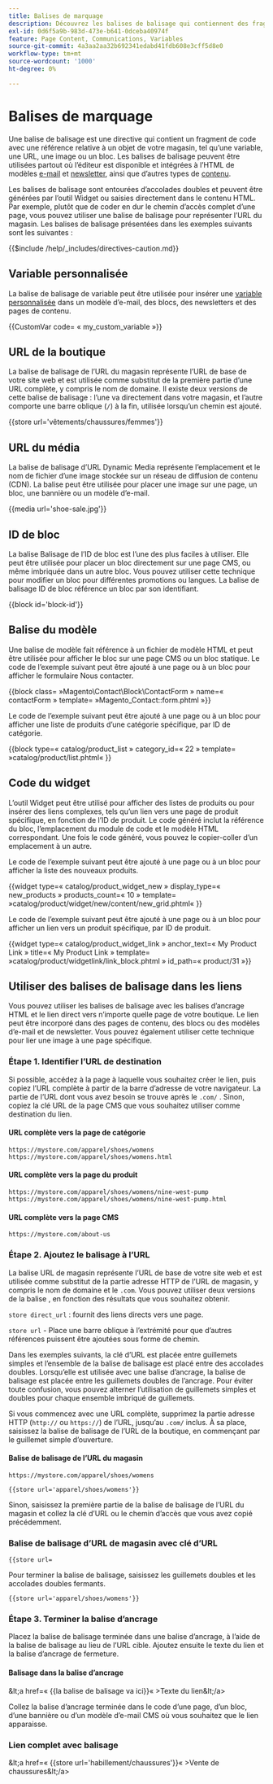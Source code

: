 ```yaml
---
title: Balises de marquage
description: Découvrez les balises de balisage qui contiennent des fragments de code pour référencer un objet dans votre magasin.
exl-id: 0d6f5a9b-983d-473e-b641-0dceba40974f
feature: Page Content, Communications, Variables
source-git-commit: 4a3aa2aa32b692341edabd41fdb608e3cff5d8e0
workflow-type: tm+mt
source-wordcount: '1000'
ht-degree: 0%

---
```


# Balises de marquage

Une balise de balisage est une directive qui contient un fragment de code avec une référence relative à un objet de votre magasin, tel qu’une variable, une URL, une image ou un bloc. Les balises de balisage peuvent être utilisées partout où l’éditeur est disponible et intégrées à l’HTML de modèles [e-mail](email-templates.md) et [newsletter](../merchandising-promotions/newsletter-template.md), ainsi que d’autres types de [contenu](../content-design/introduction.md#content).

Les balises de balisage sont entourées d’accolades doubles et peuvent être générées par l’outil Widget ou saisies directement dans le contenu HTML. Par exemple, plutôt que de coder en dur le chemin d’accès complet d’une page, vous pouvez utiliser une balise de balisage pour représenter l’URL du magasin. Les balises de balisage présentées dans les exemples suivants sont les suivantes :

{{$include /help/_includes/directives-caution.md}}

## Variable personnalisée

La balise de balisage de variable peut être utilisée pour insérer une [variable personnalisée](variables-custom.md) dans un modèle d’e-mail, des blocs, des newsletters et des pages de contenu.

\{\{CustomVar code= « my_custom_variable »}}

## URL de la boutique

La balise de balisage de l’URL du magasin représente l’URL de base de votre site web et est utilisée comme substitut de la première partie d’une URL complète, y compris le nom de domaine. Il existe deux versions de cette balise de balisage : l’une va directement dans votre magasin, et l’autre comporte une barre oblique (`/`) à la fin, utilisée lorsqu’un chemin est ajouté.

\{\{store url=&#39;vêtements/chaussures/femmes&#39;}}

## URL du média

La balise de balisage d’URL Dynamic Media représente l’emplacement et le nom de fichier d’une image stockée sur un réseau de diffusion de contenu (CDN). La balise peut être utilisée pour placer une image sur une page, un bloc, une bannière ou un modèle d’e-mail.

\{\{media url=&#39;shoe-sale.jpg&#39;}}

## ID de bloc

La balise Balisage de l’ID de bloc est l’une des plus faciles à utiliser. Elle peut être utilisée pour placer un bloc directement sur une page CMS, ou même imbriquée dans un autre bloc. Vous pouvez utiliser cette technique pour modifier un bloc pour différentes promotions ou langues. La balise de balisage ID de bloc référence un bloc par son identifiant.

\{\{block id=&#39;block-id&#39;}}

## Balise du modèle

Une balise de modèle fait référence à un fichier de modèle HTML et peut être utilisée pour afficher le bloc sur une page CMS ou un bloc statique. Le code de l’exemple suivant peut être ajouté à une page ou à un bloc pour afficher le formulaire Nous contacter.

\{\{block class= »Magento\Contact\Block\ContactForm » name=« contactForm » template= »Magento_Contact::form.phtml »}}

Le code de l’exemple suivant peut être ajouté à une page ou à un bloc pour afficher une liste de produits d’une catégorie spécifique, par ID de catégorie.

\{\{block type=« catalog/product_list » category_id=« 22 » template= »catalog/product/list.phtml« }}

## Code du widget

L’outil Widget peut être utilisé pour afficher des listes de produits ou pour insérer des liens complexes, tels qu’un lien vers une page de produit spécifique, en fonction de l’ID de produit. Le code généré inclut la référence du bloc, l’emplacement du module de code et le modèle HTML correspondant. Une fois le code généré, vous pouvez le copier-coller d’un emplacement à un autre.

Le code de l’exemple suivant peut être ajouté à une page ou à un bloc pour afficher la liste des nouveaux produits.

\{\{widget type=« catalog/product_widget_new » display_type=« new_products » products_count=« 10 » template= »catalog/product/widget/new/content/new_grid.phtml« }}

Le code de l’exemple suivant peut être ajouté à une page ou à un bloc pour afficher un lien vers un produit spécifique, par ID de produit.

\{\{widget type=« catalog/product_widget_link » anchor_text=« My Product Link » title=« My Product Link » template= »catalog/product/widgetlink/link_block.phtml » id_path=« product/31 »}}

## Utiliser des balises de balisage dans les liens

Vous pouvez utiliser les balises de balisage avec les balises d’ancrage HTML et le lien direct vers n’importe quelle page de votre boutique. Le lien peut être incorporé dans des pages de contenu, des blocs ou des modèles d’e-mail et de newsletter. Vous pouvez également utiliser cette technique pour lier une image à une page spécifique.

### Étape 1. Identifier l’URL de destination

Si possible, accédez à la page à laquelle vous souhaitez créer le lien, puis copiez l’URL complète à partir de la barre d’adresse de votre navigateur. La partie de l’URL dont vous avez besoin se trouve après le `.com/` . Sinon, copiez la clé URL de la page CMS que vous souhaitez utiliser comme destination du lien.

#### URL complète vers la page de catégorie

`https://mystore.com/apparel/shoes/womens`
`https://mystore.com/apparel/shoes/womens.html`

#### URL complète vers la page du produit

`https://mystore.com/apparel/shoes/womens/nine-west-pump`
`https://mystore.com/apparel/shoes/womens/nine-west-pump.html`

#### URL complète vers la page CMS

`https://mystore.com/about-us`

### Étape 2. Ajoutez le balisage à l’URL

La balise URL de magasin représente l’URL de base de votre site web et est utilisée comme substitut de la partie adresse HTTP de l’URL de magasin, y compris le nom de domaine et le `.com`. Vous pouvez utiliser deux versions de la balise , en fonction des résultats que vous souhaitez obtenir.

`store direct_url` : fournit des liens directs vers une page.

`store url` - Place une barre oblique à l’extrémité pour que d’autres références puissent être ajoutées sous forme de chemin.

Dans les exemples suivants, la clé d’URL est placée entre guillemets simples et l’ensemble de la balise de balisage est placé entre des accolades doubles. Lorsqu’elle est utilisée avec une balise d’ancrage, la balise de balisage est placée entre les guillemets doubles de l’ancrage. Pour éviter toute confusion, vous pouvez alterner l’utilisation de guillemets simples et doubles pour chaque ensemble imbriqué de guillemets.

Si vous commencez avec une URL complète, supprimez la partie adresse HTTP (`http://` ou `https://`) de l’URL, jusqu’au `.com/` inclus. À sa place, saisissez la balise de balisage de l’URL de la boutique, en commençant par le guillemet simple d’ouverture.

#### Balise de balisage de l’URL du magasin

`https://mystore.com/apparel/shoes/womens`

`{{store url='apparel/shoes/womens'}}`

Sinon, saisissez la première partie de la balise de balisage de l’URL du magasin et collez la clé d’URL ou le chemin d’accès que vous avez copié précédemment.

### Balise de balisage d’URL de magasin avec clé d’URL

`{{store url=`

Pour terminer la balise de balisage, saisissez les guillemets doubles et les accolades doubles fermants.

`{{store url='apparel/shoes/womens'}}`

### Étape 3. Terminer la balise d’ancrage

Placez la balise de balisage terminée dans une balise d’ancrage, à l’aide de la balise de balisage au lieu de l’URL cible. Ajoutez ensuite le texte du lien et la balise d’ancrage de fermeture.

#### Balisage dans la balise d’ancrage

\&lt;a href=« \{\{la balise de balisage va ici}}« >Texte du lien\&lt;/a>

Collez la balise d’ancrage terminée dans le code d’une page, d’un bloc, d’une bannière ou d’un modèle d’e-mail CMS où vous souhaitez que le lien apparaisse.

### Lien complet avec balisage

\&lt;a href=« \{\{store url=&#39;habillement/chaussures&#39;}}« >Vente de chaussures\&lt;/a>

<!-- Last updated from includes: 2022-08-30 15:36:09 -->
